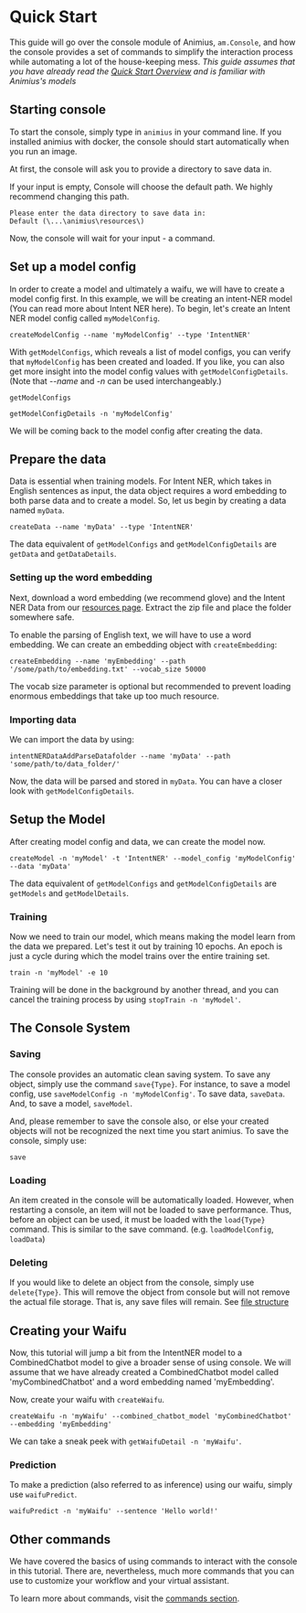 # Quick Start

This guide will go over the console module of Animius, `am.Console`, and how the console provides a set of commands to simplify the interaction process while automating a lot of the house-keeping mess.
*This guide assumes that you have already read the [Quick Start Overview](overview.md) and is familiar with Animius's models*
 
## Starting console

To start the console, simply type in `animius` in your command line. If you installed animius with docker, the console should start automatically when you run an image.

At first, the console will ask you to provide a directory to save data in.

If your input is empty, Console will choose the default path. We highly recommend changing this path.

```
Please enter the data directory to save data in:
Default (\...\animius\resources\)
```

Now, the console will wait for your input - a command.


## Set up a model config

In order to create a model and ultimately a waifu, we will have to create a model config first. 
In this example, we will be creating an intent-NER model (You can read more about Intent NER here). 
To begin, let's create an Intent NER model config called `myModelConfig`.

```
createModelConfig --name 'myModelConfig' --type 'IntentNER'
```

With `getModelConfigs`, which reveals a list of model configs, you can verify that `myModelConfig` has been created and loaded.
If you like, you can also get more insight into the model config values with `getModelConfigDetails`. (Note that *--name* and *-n* can be used interchangeably.)

```
getModelConfigs

getModelConfigDetails -n 'myModelConfig'
```

We will be coming back to the model config after creating the data.

## Prepare the data

Data is essential when training models. 
For Intent NER, which takes in English sentences as input, the data object requires a word embedding to both parse data and to create a model. 
So, let us begin by creating a data named `myData`.

```
createData --name 'myData' --type 'IntentNER'
```

The data equivalent of `getModelConfigs` and `getModelConfigDetails` are `getData` and `getDataDetails`. 

### Setting up the word embedding

Next, download a word embedding (we recommend glove) and the Intent NER Data from our [resources page](https://www.animius.org/datasets/). 
Extract the zip file and place the folder somewhere safe. 

To enable the parsing of English text, we will have to use a word embedding. 
We can create an embedding object with `createEmbedding`:

```
createEmbedding --name 'myEmbedding' --path '/some/path/to/embedding.txt' --vocab_size 50000
```

The vocab size parameter is optional but recommended to prevent loading enormous embeddings that take up too much resource.

### Importing data

We can import the data by using:

```
intentNERDataAddParseDatafolder --name 'myData' --path 'some/path/to/data_folder/'
```

Now, the data will be parsed and stored in `myData`. 
You can have a closer look with `getModelConfigDetails`.

## Setup the Model

After creating model config and data, we can create the model now.

```
createModel -n 'myModel' -t 'IntentNER' --model_config 'myModelConfig' --data 'myData'
```

The data equivalent of `getModelConfigs` and `getModelConfigDetails` are `getModels` and `getModelDetails`. 

### Training

Now we need to train our model, which means making the model learn from the data we prepared. 
Let's test it out by training 10 epochs. 
An epoch is just a cycle during which the model trains over the entire training set.

```
train -n 'myModel' -e 10
```

Training will be done in the background by another thread, and you can cancel the training process by using `stopTrain -n 'myModel'`.

## The Console System

### Saving

The console provides an automatic clean saving system. To save any object, simply use the command `save{Type}`. 
For instance, to save a model config, use `saveModelConfig -n 'myModelConfig'`. 
To save data, `saveData`. And, to save a model, `saveModel`.

And, please remember to save the console also, or else your created objects will not be recognized the next time you start animius. 
To save the console, simply use:

```
save
```

### Loading

An item created in the console will be automatically loaded. However, when restarting a console, an item will not be loaded to save performance. Thus, before an object can be used, it must be loaded with the `load{Type}` command. This is similar to the save command. (e.g. `loadModelConfig`, `loadData`)


### Deleting

If you would like to delete an object from the console, simply use `delete{Type}`. 
This will remove the object from console but will not remove the actual file storage. 
That is, any save files will remain. See [file structure](../file_structure/overview.md)

## Creating your Waifu

Now, this tutorial will jump a bit from the IntentNER model to a CombinedChatbot model to give a broader sense of using console. 
We will assume that we have already created a CombinedChatbot model called 'myCombinedChatbot' and a word embedding named 'myEmbedding'.

Now, create your waifu with `createWaifu`.

```
createWaifu -n 'myWaifu' --combined_chatbot_model 'myCombinedChatbot' --embedding 'myEmbedding'
```

We can take a sneak peek with `getWaifuDetail -n 'myWaifu'`.

### Prediction

To make a prediction (also referred to as inference) using our waifu, simply use `waifuPredict`.

```
waifuPredict -n 'myWaifu' --sentence 'Hello world!'
```

## Other commands

We have covered the basics of using commands to interact with the console in this tutorial. 
There are, nevertheless, much more commands that you can use to customize your workflow and your virtual assistant.

To learn more about commands, visit the [commands section](../commands/overview.md).

